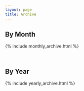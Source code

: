 ```yaml
---
layout: page
title: Archive
---
```

## By Month
{% include monthly_archive.html %}

<br/>

## By Year
{% include yearly_archive.html %}